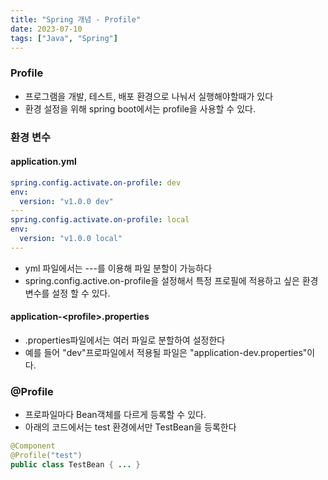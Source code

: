 ```yaml
---
title: "Spring 개념 - Profile"
date: 2023-07-10
tags: ["Java", "Spring"]
---
```


### Profile

- 프로그램을 개발, 테스트, 배포 환경으로 나눠서 실행해야할때가 있다
- 환경 설정을 위해 spring boot에서는 profile을 사용할 수 있다.

### 환경 변수

#### application.yml

```yml
spring.config.activate.on-profile: dev
env:
  version: "v1.0.0 dev"
---
spring.config.activate.on-profile: local
env:
  version: "v1.0.0 local"
---
```

- yml 파일에서는 ---를 이용해 파일 분할이 가능하다
- spring.config.active.on-profile을 설정해서 특정 프로필에 적용하고 싶은 환경변수를 설정 할 수 있다.

#### application-\<profile>.properties

- .properties파일에서는 여러 파일로 분할하여 설정한다
- 예를 들어 "dev"프로파일에서 적용될 파일은 "application-dev.properties"이다.

### @Profile

- 프로파일마다 Bean객체를 다르게 등록할 수 있다.
- 아래의 코드에서는 test 환경에서만 TestBean을 등록한다

```java
@Component
@Profile("test")
public class TestBean { ... }
```
